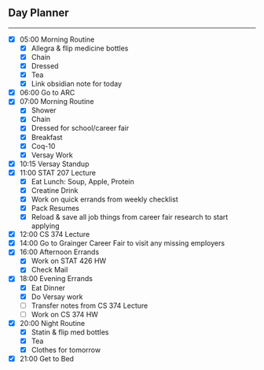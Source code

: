 ## Day Planner
---
- [x] 05:00 Morning Routine
	- [x] Allegra & flip medicine bottles
	- [x] Chain
	- [x] Dressed
	- [x] Tea
	- [x] Link obsidian note for today
- [x] 06:00 Go to ARC
- [x] 07:00 Morning Routine
	- [x] Shower
	- [x] Chain
	- [x] Dressed for school/career fair
	- [x] Breakfast
	- [x] Coq-10
	- [x] Versay Work 
- [x] 10:15 Versay Standup
- [x] 11:00 STAT 207 Lecture
	- [x] Eat Lunch: Soup, Apple, Protein
	- [x] Creatine Drink
	- [x] Work on quick errands from weekly checklist
	- [x] Pack Resumes
	- [x] Reload & save all job things from career fair research to start applying
- [x] 12:00 CS 374 Lecture
- [x] 14:00 Go to Grainger Career Fair to visit any missing employers
- [x] 16:00 Afternoon Errands
	- [x] Work on STAT 426 HW
	- [x] Check Mail
- [x] 18:00 Evening Errands
	- [x] Eat Dinner
	- [x] Do Versay work 
	- [ ] Transfer notes from CS 374 Lecture
	- [ ] Work on CS 374 HW
- [x] 20:00 Night Routine
	- [x] Statin & flip med bottles
	- [x] Tea 
	- [x] Clothes for tomorrow
- [x] 21:00 Get to Bed
